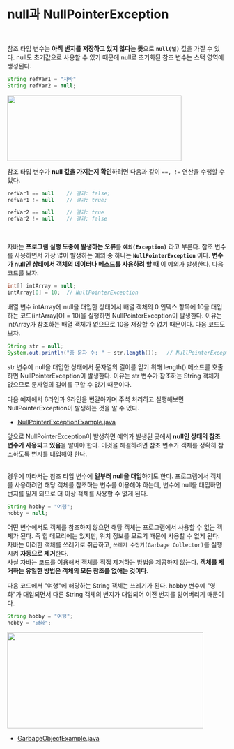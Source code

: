 # null과 NullPointerException
<br/>

참조 타입 변수는 **아직 번지를 저장하고 있지 않다는 뜻**으로 **`null(널)`** 값을 가질 수 있다. null도 초기값으로 사용할 수 있기 때문에 null로 초기화된 참조 변수는 스택 영역에
생성된다.
```java
String refVar1 = "자바"
String refVar2 = null;
```
<img src="https://github.com/silxbro/java/assets/142463332/79716576-95dd-4865-a944-5c49cc0b6ab8" width="400" height="150"/>

참조 타입 변수가 **null 값을 가지는지 확인**하려면 다음과 같이 `==, !=` 연산을 수행할 수 있다.
```java
refVar1 == null    // 결과: false;
refVar1 != null    // 결과: true;
```
```java
refVar2 == null    // 결과: true
refVar2 != null    // 결과: false
```
<br/>

자바는 **프로그램 실행 도중에 발생하는 오류**를 **`예외(Exception)`** 라고 부른다. 참조 변수를 사용하면서 가장 많이 발생하는 예외 중 하나는 **`NullPointerException`** 이다.
**변수가 null인 상태에서 객체의 데이터나 메소드를 사용하려 할 때** 이 예외가 발생한다. 다음 코드를 보자.
```java
int[] intArray = null;
intArray[0] = 10;  // NullPointerException
```
배열 변수 intArray에 null을 대입한 상태에서 배열 객체의 0 인덱스 항목에 10을 대입하는 코드(intArray[0] = 10)을 실행하면 NullPointerException이 발생한다.
이유는 intArray가 참조하는 배열 객체가 없으므로 10을 저장할 수 없기 때문이다. 다음 코드도 보자.
```java
String str = null;
System.out.println("총 문자 수: " + str.length());   // NullPointerException
```
str 변수에 null을 대입한 상태에서 문자열의 길이를 얻기 위해 length() 메소드를 호출하면 NullPointerException이 발생한다. 이유는 str 변수가 참조하는 String 객체가 없으므로
문자열의 길이를 구할 수 없기 때문이다.<br/>

다음 예제에서 6라인과 9라인을 번갈아가며 주석 처리하고 실행해보면 NullPointerException이 발생하는 것을 알 수 있다.
- [NullPointerExceptionExample.java](https://github.com/silxbro/java/blob/main/src/thisisjava/ch05/sec04/NullPointerExceptionExample.java)

앞으로 NullPointerException이 발생하면 예외가 발생된 곳에서 **null인 상태의 참조 변수가 사용되고 있음**을 알아야 한다. 이것을 해결하려면 참조 변수가 객체를 정확히 참조하도록
번지를 대입해야 한다.<br/>
<br/>

경우에 따라서는 참조 타입 변수에 **일부러 null을 대입**하기도 한다. 프로그램에서 객체를 사용하려면 해당 객체를 참조하는 변수를 이용해야 하는데, 변수에 null을 대입하면 번지를 잃게
되므로 더 이상 객체를 사용할 수 없게 된다.
```java
String hobby = "여행";
hobby = null;
```
어떤 변수에서도 객체를 참조하지 않으면 해당 객체는 프로그램에서 사용할 수 없는 객체가 된다. 즉 힙 메모리에는 있지만, 위치 정보를 모르기 때문에 사용할 수 없게 된다. 자바는 이러한
객체를 쓰레기로 취급하고, `쓰레기 수집기(Garbage Collector)`를 실행시켜 **자동으로 제거**한다.<br/>
사실 자바는 코드를 이용해서 객체를 직접 제거하는 방법을 제공하지 않는다. **객체를 제거하는 유일한 방법은 객체의 모든 참조를 없애는 것이다**.<br/>

다음 코드에서 "여행"에 해당하는 String 객체는 쓰레기가 된다. hobby 변수에 "영화"가 대입되면서 다른 String 객체의 번지가 대입되어 이전 번지를 잃어버리기 때문이다.
```java
String hobby = "여행";
hobby = "영화";
```
<img src="https://github.com/silxbro/java/assets/142463332/b8a072c7-66a5-4436-98f3-382c04bcd195" width="450" height="220"/>

- [GarbageObjectExample.java](https://github.com/silxbro/java/blob/main/src/thisisjava/ch05/sec04/GarbageObjectExample.java)

